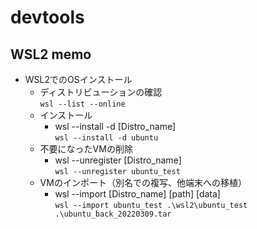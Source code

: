 # devtools

## WSL2 memo
- WSL2でのOSインストール
  - ディストリビューションの確認  
  `wsl --list --online`
  - インストール
    - wsl --install -d [Distro_name]  
    `wsl --install -d ubuntu`
  - 不要になったVMの削除
    - wsl --unregister [Distro_name]  
    `wsl --unregister ubuntu_test`
  - VMのインポート（別名での複写、他端末への移植）
    - wsl --import [Distro_name] [path] [data]  
    `wsl --import ubuntu_test .\wsl2\ubuntu_test .\ubuntu_back_20220309.tar`
